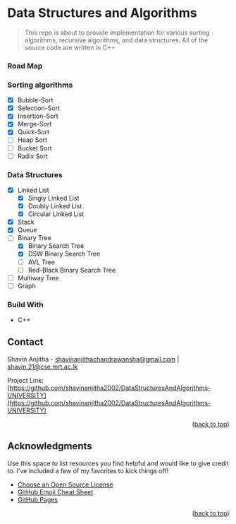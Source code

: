 # Data Structures and Algorithms

> This repo is about to provide implementation for various sorting algorithms, recursive algorithms, and  data structures. All of the source code are written in C++

### Road Map

### Sorting algorithms

- [x] Bubble-Sort
- [x] Selection-Sort
- [x] Insertion-Sort
- [x] Merge-Sort
- [x] Quick-Sort
- [ ] Heap Sort
- [ ] Bucket Sort
- [ ] Radix Sort

### Data Structures

- [x] Linked List
  - [x] Singly Linked List
  - [x] Doubly Linked List
  - [x] Circular Linked List
- [x] Stack
- [x] Queue
- [ ] Binary Tree
  - [x] Binary Search Tree
  - [x] DSW Binary Search Tree
  - [ ] AVL Tree
  - [ ] Red-Black Binary Search Tree
- [ ] Multiway Tree
- [ ] Graph

### Build With

* C++

<!-- CONTACT -->
## Contact

Shavin Anjitha - shavinanjithachandrawansha@gmail.com | shavin.21@cse.mrt.ac.lk

Project Link: [https://github.com/shavinanjitha2002/DataStructuresAndAlgorithms-UNIVERSITY](https://github.com/shavinanjitha2002/DataStructuresAndAlgorithms-UNIVERSITY)

<p align="right">(<a href="#readme-top">back to top</a>)</p>



<!-- ACKNOWLEDGMENTS -->
## Acknowledgments

Use this space to list resources you find helpful and would like to give credit to. I've included a few of my favorites to kick things off!

* [Choose an Open Source License](https://choosealicense.com)
* [GitHub Emoji Cheat Sheet](https://www.webpagefx.com/tools/emoji-cheat-sheet)
* [GitHub Pages](https://pages.github.com)


<p align="right">(<a href="#readme-top">back to top</a>)</p>
